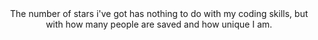 <div align="center">
  The number of stars i've got has nothing to do with my coding skills, but with how many people are saved and how unique I am.
</div>
